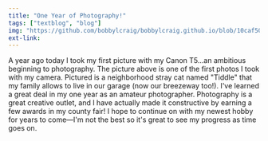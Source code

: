```yaml
---
title: "One Year of Photography!"
tags: ["textblog", "blog"]
img: "https://github.com/bobbylcraig/bobbylcraig.github.io/blob/10caf5019e8c0a70f58e23518d8cc9122a339a2a/blog/images/Tiddle.jpg?raw=true"
ext-link:
---
```


<p>A year ago today I took my first picture with my Canon T5...an ambitious beginning to photography. The picture above is one of the first photos I took with my camera. Pictured is a neighborhood stray cat named "Tiddle" that my family allows to live in our garage (now our breezeway too!). I've learned a great deal in my one year as an amateur photographer. Photography is a great creative outlet, and I have actually made it constructive by earning a few awards in my county fair! I hope to continue on with my newest hobby for years to come&mdash;I'm not the best so it's great to see my progress as time goes on.</p>
